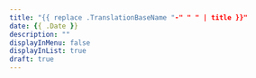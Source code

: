 ```yaml
---
title: "{{ replace .TranslationBaseName "-" " " | title }}"
date: {{ .Date }}
description: ""
displayInMenu: false
displayInList: true
draft: true
---
```

